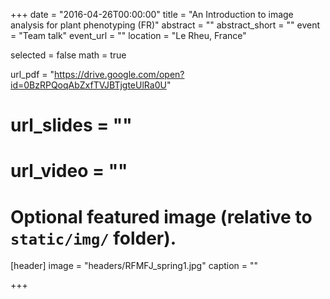 +++
date = "2016-04-26T00:00:00"
title = "An Introduction to image analysis for plant phenotyping (FR)"
abstract = ""
abstract_short = ""
event = "Team talk"
event_url = ""
location = "Le Rheu, France"

selected = false
math = true

url_pdf = "https://drive.google.com/open?id=0BzRPQoqAbZxfTVJBTjgteUlRa0U"
# url_slides = ""
# url_video = ""

# Optional featured image (relative to `static/img/` folder).
[header]
image = "headers/RFMFJ_spring1.jpg"
caption = ""

+++